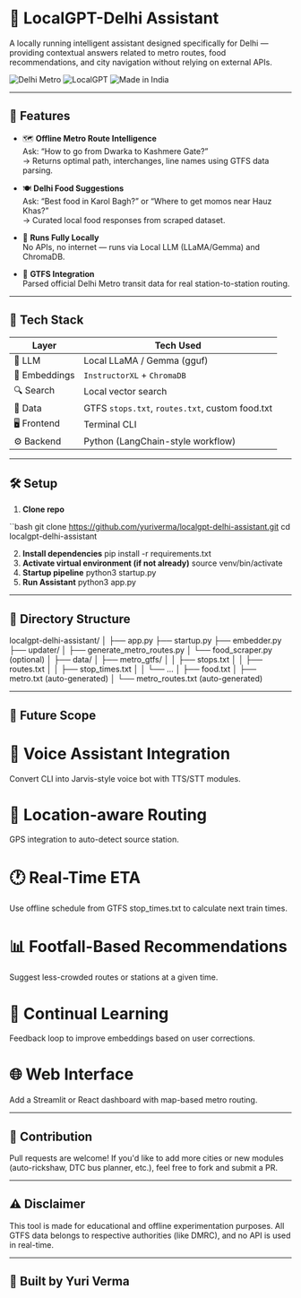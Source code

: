 # 🧠 LocalGPT-Delhi Assistant

A locally running intelligent assistant designed specifically for Delhi — providing contextual answers related to metro routes, food recommendations, and city navigation without relying on external APIs.

![Delhi Metro](https://img.shields.io/badge/Metro-Route%20Intelligence-blue) ![LocalGPT](https://img.shields.io/badge/Offline-GPT%20Powered-red) ![Made in India](https://img.shields.io/badge/Made%20in-India-orange)

---

## 🚀 Features

- 🗺️ **Offline Metro Route Intelligence**  
  Ask: “How to go from Dwarka to Kashmere Gate?”  
  → Returns optimal path, interchanges, line names using GTFS data parsing.

- 🍽️ **Delhi Food Suggestions**  
  Ask: “Best food in Karol Bagh?” or “Where to get momos near Hauz Khas?”  
  → Curated local food responses from scraped dataset.

- 🔌 **Runs Fully Locally**  
  No APIs, no internet — runs via Local LLM (LLaMA/Gemma) and ChromaDB.

- 🔄 **GTFS Integration**  
  Parsed official Delhi Metro transit data for real station-to-station routing.

---

## 🧰 Tech Stack

| Layer        | Tech Used              |
|--------------|------------------------|
| 💬 LLM       | Local LLaMA / Gemma (gguf) |
| 🧠 Embeddings | `InstructorXL` + `ChromaDB` |
| 🔍 Search     | Local vector search    |
| 📂 Data       | GTFS `stops.txt`, `routes.txt`, custom food.txt |
| 🖥️ Frontend  | Terminal CLI           |
| ⚙️ Backend   | Python (LangChain-style workflow) |

---

## 🛠️ Setup

1. **Clone repo**

``bash
git clone https://github.com/yuriverma/localgpt-delhi-assistant.git
cd localgpt-delhi-assistant

2. **Install dependencies**
   pip install -r requirements.txt
3. **Activate virtual environment (if not already)**
   source venv/bin/activate
4. **Startup pipeline**
   python3 startup.py
5. **Run Assistant**
   python3 app.py

---

## 📁 Directory Structure
localgpt-delhi-assistant/
│
├── app.py
├── startup.py
├── embedder.py
├── updater/
│   ├── generate_metro_routes.py
│   └── food_scraper.py (optional)
│
├── data/
│   ├── metro_gtfs/
│   │   ├── stops.txt
│   │   ├── routes.txt
│   │   ├── stop_times.txt
│   │   └── ...
│   ├── food.txt
│   ├── metro.txt (auto-generated)
│   └── metro_routes.txt (auto-generated)

---

## 🔮 Future Scope
# 📱 Voice Assistant Integration
Convert CLI into Jarvis-style voice bot with TTS/STT modules.

# 📍 Location-aware Routing
GPS integration to auto-detect source station.

# 🕐 Real-Time ETA
Use offline schedule from GTFS stop_times.txt to calculate next train times.

# 📊 Footfall-Based Recommendations
Suggest less-crowded routes or stations at a given time.

# 🧠 Continual Learning
Feedback loop to improve embeddings based on user corrections.

# 🌐 Web Interface
Add a Streamlit or React dashboard with map-based metro routing.

---

## 🤝 Contribution
Pull requests are welcome! If you'd like to add more cities or new modules (auto-rickshaw, DTC bus planner, etc.), feel free to fork and submit a PR.

---

## ⚠️ Disclaimer
This tool is made for educational and offline experimentation purposes. All GTFS data belongs to respective authorities (like DMRC), and no API is used in real-time.

---

## 🧔 Built by Yuri Verma





